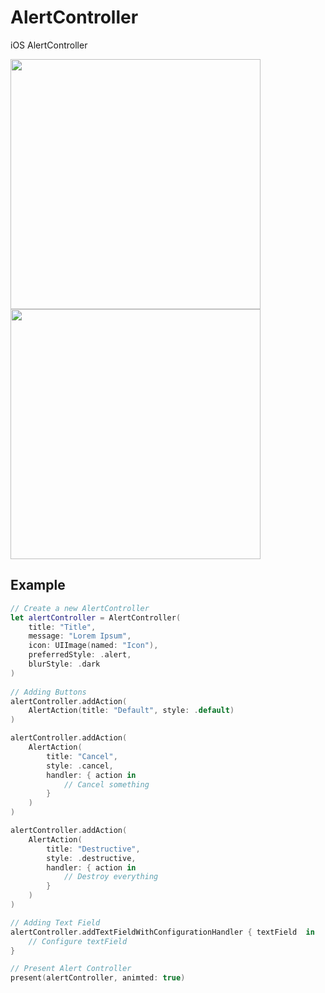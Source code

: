 # AlertController
iOS AlertController

<img src="http://i.imgur.com/uDlPwyJ.png" width="400">
<img src="http://i.imgur.com/es3bVwu.png" width="400">

## Example
```swift
// Create a new AlertController
let alertController = AlertController(
	title: "Title", 
	message: "Lorem Ipsum", 
	icon: UIImage(named: "Icon"), 
	preferredStyle: .alert, 
	blurStyle: .dark
)
      
// Adding Buttons
alertController.addAction(
	AlertAction(title: "Default", style: .default)
)

alertController.addAction(
	AlertAction(
		title: "Cancel", 
		style: .cancel, 
		handler: { action in
			// Cancel something
		}
	)
)

alertController.addAction(
	AlertAction(
		title: "Destructive", 
		style: .destructive, 
		handler: { action in
			// Destroy everything
		}
	)
)

// Adding Text Field
alertController.addTextFieldWithConfigurationHandler { textField  in
	// Configure textField
}

// Present Alert Controller
present(alertController, animted: true)

```
